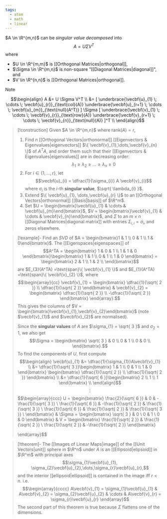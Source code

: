 ```yaml
---
tags:
  - atom
  - math
  - linear
---
```

$A \in \R^{m,n}$ can be *singular value decomposed* into
$$ A = U\Sigma V^T$$
where
- $U \in \R^{m,m}$ is [[Orthogonal Matrices|orthogonal]], 
- $\Sigma \in \R^{m,n}$ is non-square "[[Diagonal Matrices|diagonal]]", and
- $V \in \R^{n,n}$ is [[Orthogonal Matrices|orthogonal]].

> [!note]
> $$\begin{align}
> 	A &= U \Sigma V^T \\
> 	&= [ \underbrace{\vecbf{u}_{1} \; \cdots \; \vecbf{u}_{r}}_{\text{col}(A)}  \underbrace{\vecbf{u}_{r+1} \; \cdots \; \vecbf{u}_{m}}_{\text{null}(A^T)} ] \Sigma [ \underbrace{\vecbf{v}_{1} \; \cdots \; \vecbf{v}_{r}}_{\text{row}(A)}  \underbrace{\vecbf{v}_{r+1} \; \cdots \; \vecbf{v}_{n}}_{\text{null}(A)} ]^T \\
> \end{align}$$

> [!construction] Given $A \in \R^{m,n}$ where $\text{rank}(A) = r$,
> 1. Find $n$ [[Orthogonal Vectors|orthonormal]] [[Eigenvectors & Eigenvalues|eigenvectors]] $\{ \vecbf{v}_{1},\dots,\vecbf{v}_{n} \}$ of $A^TA$, and order them such that their [[Eigenvectors & Eigenvalues|eigenvalues]] are in decreasing order:
> $$\lambda_{1} \ge \lambda_{2} \ge \dots \ge\lambda _{n} \ge 0$$
> 2. For $i \in \{ 1,\dots,r \}$, let
> $$\vecbf{u}_{i} = \dfrac{1}{\sigma_{i}} A \vecbf{v}_{i}$$
>    where $\sigma_{i}$ is the $i$-th **singular value**, $\sqrt{ \lambda_{i} }$.
> 3. Extend $\{ \vecbf{u}_{1}, \dots,\vecbf{u}_{r} \}$ to an [[Orthogonal Vectors|orthonormal]] [[Basis|basis]] of $\R^m$.
> 4. Set $U = \begin{bmatrix}\vecbf{u}_{1} & \cdots & \vecbf{u}_{m}\end{bmatrix}$,  $V = \begin{bmatrix}\vecbf{v}_{1} & \cdots & \vecbf{v}_{n}\end{bmatrix}$, and $\Sigma$ to an $m\times n$ [[Diagonal Matrices|diagonal matrix]] with entries $\Sigma_{i,i} = \sigma_{i}$, and zeros elsewhere.

> [!example]- Find an *SVD* of $A = \begin{bmatrix}1 & 1 \\ 0 & 1 \\ 1 & 0\end{bmatrix}$.
> The [[Eigenspaces|eigenspaces]] of
> $$A^TA = \begin{bmatrix}
> 	1 & 0 & 1 \\
> 	1 & 1 & 0
> \end{bmatrix}\begin{bmatrix}
> 	1 & 1 \\
> 	0 & 1 \\
> 	1 & 0
> \end{bmatrix} = \begin{bmatrix}
> 	2 & 1 \\
> 	1 & 2 \\
> \end{bmatrix}$$
> are $E_{3}(A^TA) =\text{span}\{ \vecbf{v}_{1} \}$ and $E_{1}(A^TA) =\text{span}\{ \vecbf{v}_{2} \}$, where
> $$\begin{array}{cc}
> 	\vecbf{v}_{1} = \begin{bmatrix}
> 		\dfrac{1}{\sqrt{ 2 }} \\ \dfrac{1}{\sqrt{ 2 }}
> 	\end{bmatrix} &
> 	\vecbf{v}_{2} = \begin{bmatrix}
> 		\dfrac{1}{\sqrt{ 2 }} \\ -\dfrac{1}{\sqrt{ 2 }}
> 	\end{bmatrix}
> \end{array}.$$
> This gives the columns of $V = \begin{bmatrix}\vecbf{v}_{1},\vecbf{v}_{2}\end{bmatrix}$ (note $\vecbf{v}_{1}$ and $\vecbf{v}_{2}$ are normalised).
> 
> Since the **singular values** of $A$ are $\sigma_{1} = \sqrt{ 3 }$ and $\sigma_{2} = 1$, we also get
> $$\Sigma = \begin{bmatrix}
> 	\sqrt{ 3 } & 0 \\
> 	0 & 1 \\
> 	0 & 0 \\
> \end{bmatrix}.$$
> To find the components of $U$, first compute
> $$\begin{align}
> 	\vecbf{u}_{1} &= \dfrac{1}{\sigma_{1}}A\vecbf{v}_{1} \\
> 	&= \dfrac{1}{\sqrt{ 3 }}\begin{bmatrix}
> 		1 & 1 \\
> 		0 & 1 \\
> 		1 & 0
> 	\end{bmatrix} \begin{bmatrix}
> 		\dfrac{1}{\sqrt{ 2 }} \\
> 		\dfrac{1}{\sqrt{ 2 }}
> 	\end{bmatrix} \\
> 	&= \dfrac{1}{\sqrt{ 6 }}\begin{bmatrix}
> 	2 \\ 1 \\ 1
> \end{bmatrix} \\
> \end{align}$$
> $$\vdots$$
> $$\begin{array}{ccc}
> 	U = \begin{bmatrix}
> 		 \frac{2}{\sqrt{ 6 }} & 0 & -\frac{1}{\sqrt{ 3 }} \\
> 		 \frac{1}{\sqrt{ 6 }} & -\frac{1}{\sqrt{ 2 }} & \frac{1}{\sqrt{ 3 }} \\
> 		 \frac{1}{\sqrt{ 6 }} & \frac{1}{\sqrt{ 2 }} & \frac{1}{\sqrt{ 3 }} \\
> 	\end{bmatrix}
> 	&
> 	\Sigma = \begin{bmatrix}
> 		\sqrt{ 3 } & 0 \\
> 		0 & 1 \\
> 		0 & 0
> 	\end{bmatrix}
> 	&
> 	V = \begin{bmatrix}
> 		\frac{1}{\sqrt{ 2 }} & \frac{1}{\sqrt{ 2 }} \\
> 		\frac{1}{\sqrt{ 2 }} & -\frac{1}{\sqrt{ 2 }}
> 	\end{bmatrix}
> 
> \end{array}$$

> [!theorem]- The [[Images of Linear Maps|image]] of the [[Unit Vectors|unit]] sphere in $\R^n$ under $A$ is an [[Ellipsoid|elipsoid]] in $\R^m$ with principal axes $$\sigma_{1}\vecbf{u}_{1}, \sigma_{2}\vecbf{u}_{2},\dots,\sigma_{r}\vecbf{u}_{r},$$ and the interior [[ellipsoid|ellipsoid]] is contained in the image iff $r < n$.
> i.e.
> $$\begin{array}{cccc}
> 	A\vecbf{v}_{1} = \sigma_{1}\vecbf{u}_{1} & A\vecbf{v}_{2} = \sigma_{2}\vecbf{u}_{2} & \cdots & A\vecbf{v}_{r} = \sigma_{r}\vecbf{u}_{r}
> \end{array}$$
> The second part of this theorem is true because $\Sigma$ flattens one of the dimensions.
